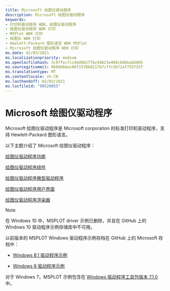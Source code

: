 ```yaml
---
title: Microsoft 绘图仪驱动程序
description: Microsoft 绘图仪驱动程序
keywords:
- 打印机驱动程序 WDK，绘图仪驱动程序
- 绘图仪驱动程序 WDK 打印
- MSPlot WDK 打印
- 绘图仪 WDK 打印
- Hewlett-Packard 图形语言 WDK MSPlot
- Microsoft 绘图仪驱动程序 WDK 打印
ms.date: 02/03/2021
ms.localizationpriority: medium
ms.openlocfilehash: 3c8ffec7cc84d9b2f7bc94623e408c6d6babb005
ms.sourcegitcommit: 0b60dbbac80f1578b0217b7cffc5b72af755725f
ms.translationtype: MT
ms.contentlocale: zh-CN
ms.lasthandoff: 02/03/2021
ms.locfileid: "99529855"
---
```

# <a name="microsoft-plotter-driver"></a>Microsoft 绘图仪驱动程序

Microsoft 绘图仪驱动程序是 Microsoft corporation 的标准打印机驱动程序，支持 Hewlett-Packard 图形语言。

以下主题介绍了 Microsoft 绘图仪驱动程序：

[绘图仪驱动程序功能](plotter-driver-capabilities.md)

[绘图仪驱动程序组件](plotter-driver-components.md)

[绘图仪驱动程序微型驱动程序](plotter-driver-minidrivers.md)

[绘图仪驱动程序用户界面](plotter-driver-user-interface.md)

[绘图仪驱动程序渲染器](plotter-driver-renderer.md)

> [!NOTE]
> 在 Windows 10 中，MSPLOT driver 示例已删除，并且在 GitHub 上的 Windows 10 驱动程序示例存储库中不可用。

以前版本的 MSPLOT Windows 驱动程序示例存档在 GitHub 上的 Microsoft 存档中：

- [Windows 8.1 驱动程序示例](https://go.microsoft.com/fwlink/p/?LinkId=618052)

- [Windows 8 驱动程序示例](https://go.microsoft.com/fwlink/p/?LinkId=616509)

对于 Windows 7，MSPLOT 示例包含在 [Windows 驱动程序工具包版本 7.1.0](https://www.microsoft.com/download/details.aspx?id=11800)中。
